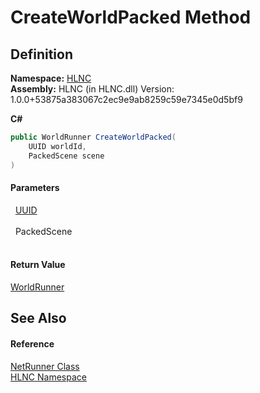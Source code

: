 # CreateWorldPacked Method




## Definition
**Namespace:** <a href="N_HLNC">HLNC</a>  
**Assembly:** HLNC (in HLNC.dll) Version: 1.0.0+53875a383067c2ec9e9ab8259c59e7345e0d5bf9

**C#**
``` C#
public WorldRunner CreateWorldPacked(
	UUID worldId,
	PackedScene scene
)
```



#### Parameters
<dl><dt>  <a href="T_HLNC_UUID">UUID</a></dt><dd> </dd><dt>  PackedScene</dt><dd> </dd></dl>

#### Return Value
<a href="T_HLNC_WorldRunner">WorldRunner</a>

## See Also


#### Reference
<a href="T_HLNC_NetRunner">NetRunner Class</a>  
<a href="N_HLNC">HLNC Namespace</a>  
